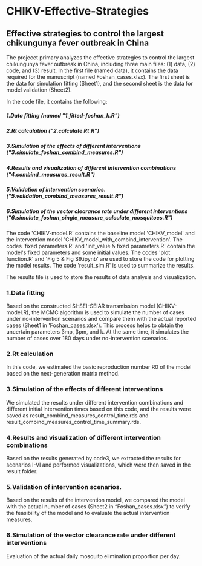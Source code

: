 # CHIKV-Effective-Strategies
## Effective strategies to control the largest chikungunya fever outbreak in China

The projecet primary analyzes the effective strategies to control the largest chikungunya fever outbreak in China, including three main files: (1) data, (2) code, and (3) result.
In the first file (named data), it contains the data required for the manuscript (named Foshan_cases.xlsx). The first sheet is the data for simulation fitting (Sheet1), and the second sheet is the data for model validation (Sheet2).

In the code file, it contains the following:
##### 1.Data fitting (named "1.fitted-foshan_k.R")
##### 2.Rt calculation ("2.calculate Rt.R")
##### 3.Simulation of the effects of different interventions ("3.simulate_foshan_combind_measures.R")
##### 4.Results and visualization of different intervention combinations ("4.combind_measures_result.R")
##### 5.Validation of intervention scenarios.("5.validation_combind_measures_result.R")
##### 6.Simulation of the vector clearance rate under different interventions ("6.simulate_foshan_single_measure_calculate_mosquitoes.R")
The code 'CHIKV-model.R' contains the baseline model 'CHIKV_model' and the intervention model 'CHIKV_model_with_combind_intervention'. The codes 'fixed parameters.R' and 'init_value & fixed parameters.R' contain the model's fixed parameters and some initial values. The codes 'plot function.R' and 'Fig 5 & Fig S9.ipynb' are used to store the code for plotting the model results. The code 'result_sim.R' is used to summarize the results.  

The results file is used to store the results of data analysis and visualization. 

### 1.Data fitting 
Based on the constructed SI-SEI-SEIAR transmission model (CHIKV-model.R), the MCMC algorithm is used to simulate the number of cases under no-intervention scenarios and compare them with the actual reported cases (Sheet1 in 'Foshan_cases.xlsx'). This process helps to obtain the uncertain parameters βmp, βpm, and k. At the same time, it simulates the number of cases over 180 days under no-intervention scenarios. 

### 2.Rt calculation
In this code, we estimated the basic reproduction number R0 of the model based on the next-generation matrix method.

### 3.Simulation of the effects of different interventions 
We simulated the results under different intervention combinations and different initial intervention times based on this code, and the results were saved as result_combind_measures_control_time.rds and result_combind_measures_control_time_summary.rds.

### 4.Results and visualization of different intervention combinations 
Based on the results generated by code3, we extracted the results for scenarios I-VI and performed visualizations, which were then saved in the result folder.

### 5.Validation of intervention scenarios.
Based on the results of the intervention model, we compared the model with the actual number of cases (Sheet2 in “Foshan_cases.xlsx”) to verify the feasibility of the model and to evaluate the actual intervention measures.

### 6.Simulation of the vector clearance rate under different interventions 
Evaluation of the actual daily mosquito elimination proportion per day.



